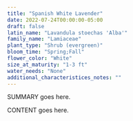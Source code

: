 ```yaml
---
title: "Spanish White Lavender"
date: 2022-07-24T00:00:00-05:00
draft: false
latin_name: "Lavandula stoechas 'Alba'"
family_name: "Lamiaceae"
plant_type: "Shrub (evergreen)"
bloom_time: "Spring;Fall"
flower_color: "White"
size_at_maturity: "1-3 ft"
water_needs: "None"
additional_characteristices_notes: ""
---
```


SUMMARY goes here.

<!--more-->

CONTENT goes here.